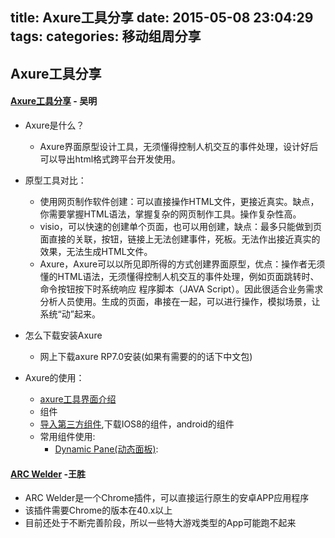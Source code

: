 title: Axure工具分享
date: 2015-05-08 23:04:29
tags:
categories: 移动组周分享
---
## Axure工具分享


####  [Axure工具分享](http://www.webppd.com/thread-8161-1-1.html) - 吴明

- Axure是什么？
	- Axure界面原型设计工具，无须懂得控制人机交互的事件处理，设计好后可以导出html格式跨平台开发使用。
- 原型工具对比：
  - 使用网页制作软件创建：可以直接操作HTML文件，更接近真实。缺点，你需要掌握HTML语法，掌握复杂的网页制作工具。操作复杂性高。
  - visio，可以快速的创建单个页面，也可以用创建，缺点：最多只能做到页面直接的关联，按钮，链接上无法创建事件，死板。无法作出接近真实的效果，无法生成HTML文件。
  - Axure，Axure可以以所见即所得的方式创建界面原型，优点：操作者无须懂的HTML语法，无须懂得控制人机交互的事件处理，例如页面跳转时、命令按钮按下时系统响应 程序脚本（JAVA Script）。因此很适合业务需求分析人员使用。生成的页面，串接在一起，可以进行操作，模拟场景，让系统“动”起来。

- 怎么下载安装Axure
  - 网上下载axure RP7.0安装(如果有需要的的话下中文包)
- Axure的使用：
   - [axure工具界面介绍](http://www.luexiao.com/group/blog/111495)
   - 组件
   - [导入第三方组件](http://jingyan.baidu.com/article/bea41d437015bcb4c51be615.html),下载IOS8的组件，android的组件
   - 常用组件使用:
       - [Dynamic Pane(动态面板)](http://blog.163.com/summer_wang/blog/static/21470903220132675433741/):

####  [ARC Welder](https://chrome.google.com/webstore/detail/arc-welder/emfinbmielocnlhgmfkkmkngdoccbadn) -王胜

- ARC Welder是一个Chrome插件，可以直接运行原生的安卓APP应用程序
- 该插件需要Chrome的版本在40.x以上
- 目前还处于不断完善阶段，所以一些特大游戏类型的App可能跑不起来

